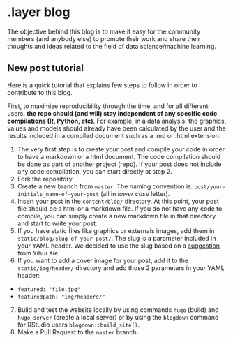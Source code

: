 # .layer blog

The objective behind this blog is to make it easy for the community members (and anybody else) to promote their work and share their thoughts and ideas related to the field of data science/machine learning.

## New post tutorial

Here is a quick tutorial that explains few steps to follow in order to contribute to this blog.

First, to maximize reproducibility through the time, and for all different users, **the repo should (and will) stay independent of any specific code compilations (R, Python, etc)**. For example, in a data analysis, the graphics, values and models should already have been calculated by the user and the results included in a compiled document such as a .md or .html extension.

1. The very first step is to create your post and compile your code in order to have a markdown or a html document. The code compilation should be done as part of another project (repo). If your post does not include any code compilation, you can start directly at step 2.
2. Fork the repository 
3. Create a new branch from `master`. The naming convention is: `post/your-initials_name-of-your-post` (all in *lower case* letter). 
4. Insert your post in the `content/blog/` directory. At this point, your post file should be a html or a markdown file. If you do not have any code to compile, you can simply create a new markdown file in that directory and start to write your post.
5. If you have static files like graphics or externals images, add them in `static/blog/slug-of-your-post/`. The slug is a parameter included in your YAML header. We decided to use the slug based on a [suggestion](https://bookdown.org/yihui/blogdown/configuration.html#options) from Yihui Xie.
6. If you want to add a cover image for your post, add it to the `static/img/header/` directory and add those 2 parameters in your YAML header:
- `featured: "file.jpg"`
- `featuredpath: "img/headers/"`
7. Build and test the website locally by using commands `hugo` (build) and `hugo server` (create a local server) or by using the `blogdown` command for RStudio users `blogdown::build_site()`.
8. Make a Pull Request to the `master` branch.
